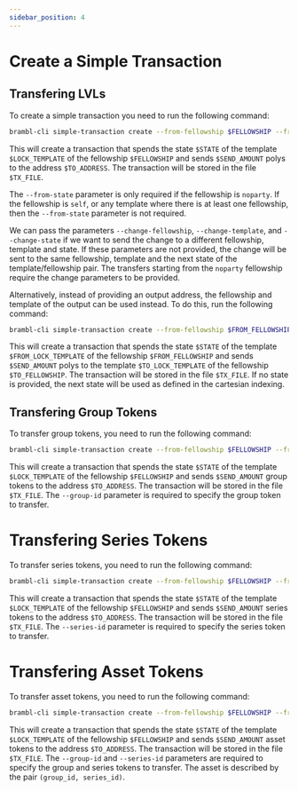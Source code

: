 ```yaml
---
sidebar_position: 4
---
```


# Create a Simple Transaction

## Transfering LVLs

To create a simple transaction you need to run the following command:

```bash
brambl-cli simple-transaction create --from-fellowship $FELLOWSHIP --from-template $LOCK_TEMPLATE --from-state $STATE -t $TO_ADDRESS -w $PASSWORD --port $PORT -o $TX_FILE -n $NETWORK -a $SEND_AMOUNT -h $HOST -i $MAIN_KEY --walletdb $WALLET --fee $FEE --transfer-token $TOKEN_TYPE
```

This will create a transaction that spends the state `$STATE` of the template `$LOCK_TEMPLATE` of the fellowship `$FELLOWSHIP` and sends `$SEND_AMOUNT` polys to the address `$TO_ADDRESS`. The transaction will be stored in the file `$TX_FILE`.

The `--from-state` parameter is only required if the fellowship is `noparty`. If the fellowship is `self`, or any template where there is at least one fellowship, then the `--from-state` parameter is not required.

We can pass the parameters `--change-fellowship`, `--change-template`, and `--change-state`
if we want to send the change to a different fellowship, template and state. If these parameters are not provided, the change will be sent to the same fellowship, template and the next state
of the template/fellowship pair. The transfers starting from the `noparty` fellowship require the change parameters to be provided.

Alternatively, instead of providing an output address, the fellowship and template of the output can be used instead. To do this, run the following command:

```bash
brambl-cli simple-transaction create --from-fellowship $FROM_FELLOWSHIP --from-template $FROM_LOCK_TEMPLATE --from-state $STATE --to-fellowship $TO_FELLOWSHIP --to-template $TO_LOCK_TEMPLATE -w $PASSWORD --port $PORT -o $TX_FILE -n $NETWORK -a $SEND_AMOUNT -h $HOST -i $MAIN_KEY --walletdb $WALLET
```

This will create a transaction that spends the state `$STATE` of the template `$FROM_LOCK_TEMPLATE` of the fellowship `$FROM_FELLOWSHIP` and sends `$SEND_AMOUNT` polys to the template `$TO_LOCK_TEMPLATE` of the fellowship `$TO_FELLOWSHIP`. The transaction will be stored in the file `$TX_FILE`. If no state is provided, the next state will be used
as defined in the cartesian indexing.

## Transfering Group Tokens

To transfer group tokens, you need to run the following command:

```bash
brambl-cli simple-transaction create --from-fellowship $FELLOWSHIP --from-template $LOCK_TEMPLATE --from-state $STATE -t $TO_ADDRESS -w $PASSWORD --port $PORT -o $TX_FILE -n $NETWORK -a $SEND_AMOUNT -h $HOST -i $MAIN_KEY --walletdb $WALLET --fee $FEE --transfer-token group --group-id $GROUP_ID
```

This will create a transaction that spends the state `$STATE` of the template `$LOCK_TEMPLATE` of the fellowship `$FELLOWSHIP` and sends `$SEND_AMOUNT` group tokens to the address `$TO_ADDRESS`. The transaction will be stored in the file `$TX_FILE`. The `--group-id` parameter is required to specify the group token to transfer.	

# Transfering Series Tokens

To transfer series tokens, you need to run the following command:

```bash
brambl-cli simple-transaction create --from-fellowship $FELLOWSHIP --from-template $LOCK_TEMPLATE --from-state $STATE -t $TO_ADDRESS -w $PASSWORD --port $PORT -o $TX_FILE -n $NETWORK -a $SEND_AMOUNT -h $HOST -i $MAIN_KEY --walletdb $WALLET --fee $FEE --transfer-token series --series-id $SERIES_ID
```

This will create a transaction that spends the state `$STATE` of the template `$LOCK_TEMPLATE` of the fellowship `$FELLOWSHIP` and sends `$SEND_AMOUNT` series tokens to the address `$TO_ADDRESS`. The transaction will be stored in the file `$TX_FILE`. The `--series-id` parameter is required to specify the series token to transfer.

# Transfering Asset Tokens

To transfer asset tokens, you need to run the following command:

```bash
brambl-cli simple-transaction create --from-fellowship $FELLOWSHIP --from-template $LOCK_TEMPLATE --from-state $STATE -t $TO_ADDRESS -w $PASSWORD --port $PORT -o $TX_FILE -n $NETWORK -a $SEND_AMOUNT -h $HOST -i $MAIN_KEY --walletdb $WALLET --fee $FEE --transfer-token asset --group-id $GROUP_ID --series-id $SERIES_ID
```

This will create a transaction that spends the state `$STATE` of the template `$LOCK_TEMPLATE` of the fellowship `$FELLOWSHIP` and sends `$SEND_AMOUNT` asset tokens to the address `$TO_ADDRESS`. The transaction will be stored in the file `$TX_FILE`. The `--group-id` and `--series-id` parameters are required to specify the group and series tokens to transfer. The asset is described by the pair `(group_id, series_id)`.